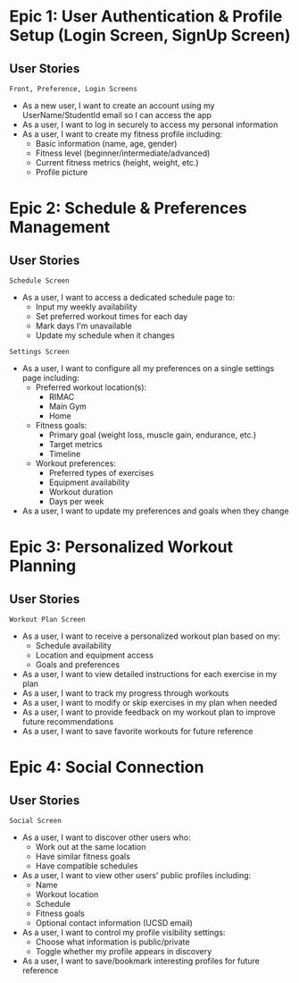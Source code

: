 # Epic 1: User Authentication & Profile Setup (Login Screen, SignUp Screen)

## User Stories 
```Front, Preference, Login Screens```
- As a new user, I want to create an account using my UserName/StudentId email so I can access the app
- As a user, I want to log in securely to access my personal information
- As a user, I want to create my fitness profile including:
  - Basic information (name, age, gender)
  - Fitness level (beginner/intermediate/advanced) 
  - Current fitness metrics (height, weight, etc.)
  - Profile picture

# Epic 2: Schedule & Preferences Management

## User Stories

```Schedule Screen```
- As a user, I want to access a dedicated schedule page to:
  - Input my weekly availability
  - Set preferred workout times for each day
  - Mark days I'm unavailable
  - Update my schedule when it changes

```Settings Screen```
- As a user, I want to configure all my preferences on a single settings page including:
  - Preferred workout location(s):
    - RIMAC
    - Main Gym
    - Home
  - Fitness goals:
    - Primary goal (weight loss, muscle gain, endurance, etc.)
    - Target metrics
    - Timeline
  - Workout preferences:
    - Preferred types of exercises
    - Equipment availability
    - Workout duration
    - Days per week
- As a user, I want to update my preferences and goals when they change

# Epic 3: Personalized Workout Planning

## User Stories
```Workout Plan Screen```
- As a user, I want to receive a personalized workout plan based on my:
  - Schedule availability
  - Location and equipment access
  - Goals and preferences
- As a user, I want to view detailed instructions for each exercise in my plan
- As a user, I want to track my progress through workouts
- As a user, I want to modify or skip exercises in my plan when needed
- As a user, I want to provide feedback on my workout plan to improve future recommendations
- As a user, I want to save favorite workouts for future reference

# Epic 4: Social Connection

## User Stories
```Social Screen```
- As a user, I want to discover other users who:
  - Work out at the same location
  - Have similar fitness goals
  - Have compatible schedules
- As a user, I want to view other users' public profiles including:
  - Name
  - Workout location
  - Schedule
  - Fitness goals
  - Optional contact information (UCSD email)
- As a user, I want to control my profile visibility settings:
  - Choose what information is public/private
  - Toggle whether my profile appears in discovery
- As a user, I want to save/bookmark interesting profiles for future reference
